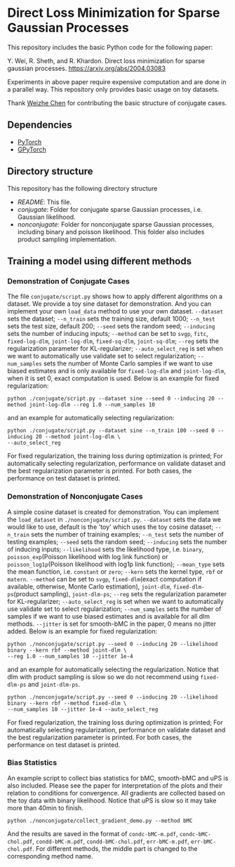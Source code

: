# Direct Loss Minimization for Sparse Gaussian Processes
This repository includes the basic Python code for the following paper:

Y. Wei, R. Sheth, and R. Khardon. Direct loss minimization for sparse gaussian processes.
https://arxiv.org/abs/2004.03083

Experiments in above paper require expensive computation and are done in a parallel way. 
This repository only provides basic usage on toy datasets.

Thank [Weizhe Chen](https://github.com/Weizhe-Chen) for contributing the basic structure of conjugate cases.

## Dependencies

 * [PyTorch](https://pytorch.org/)
 * [GPyTorch](https://gpytorch.ai/)

## Directory structure

This repository has the following directory structure
 * *README*: This file.
 * *conjugate*: Folder for conjugate sparse Gaussian processes, i.e. Gaussian likelihood.
 * *nonconjugate*: Folder for nonconjugate sparse Gaussian processes, including binary and poisson likelihood. 
 This folder also includes product sampling implementation.


## Training a model using different methods

### Demonstration of Conjugate Cases
The file `conjugate/script.py` shows how to apply different algorithms on a dataset. We provide a toy sine dataset for 
demonstration. And you can implement your own `load_data` method to use your own dataset.
`--dataset` sets the dataset;
`--n_train` sets the training size, default 1000;
`--n_test` sets the test size, default 200;
`--seed` sets the random seed;
`--inducing` sets the number of inducing inputs;
`--method` can be 
set to `svgp`, `fitc`, `fixed-log-dlm`, `joint-log-dlm`, `fixed-sq-dlm`, `joint-sq-dlm`;
`--reg` sets the regularization parameter for KL-regularizer;
`--auto_select_reg` is set when we want to automatically use validate set to select regularization;
`--num_samples` sets the number of Monte Carlo samples if we want to use biased estimates and is only available for 
`fixed-log-dlm` and `joint-log-dlm`, when it is set 0, exact computation is used.
Below is an example for fixed regularization:
```console
python ./conjugate/script.py --dataset sine --seed 0 --inducing 20 --method joint-log-dlm --reg 1.0 --num_samples 10
```
and an example for automatically selecting regularization:
```console
python ./conjugate/script.py --dataset sine --n_train 100 --seed 0 --inducing 20 --method joint-log-dlm \
--auto_select_reg
```
For fixed regularization, the training loss during optimization is printed; 
For automatically selecting regularization, performance on validate dataset and the best regularization parameter is printed.
For both cases, the performance on test dataset is printed.

### Demonstration of Nonconjugate Cases
A simple cosine dataset is created for demonstration. You can implement the `load_dataset` in 
`./nonconjugate/script.py`.
`--dataset` sets the data we would like to use, default is the 'toy' which uses the toy cosine dataset;
`--n_train` sets the number of training examples;
`--n_test` sets the number of testing examples;
`--seed` sets the random seed;
`--inducing` sets the number of inducing inputs;
`--likelihood` sets the likelihood type, i.e. `binary`, `poisson_exp`(Poisson likelihood with log link function) or 
`poisson_log1p`(Poisson likelihood with log1p link function);
`--mean_type` sets the mean function, i.e. `constant` or `zero`;
`--kern` sets the kernel type, `rbf` or `matern`.
`--method` can be 
set to `svgp`, `fixed-dlm`(exact computation if available, otherwise, Monte Carlo estimation), 
`joint-dlm`, `fixed-dlm-ps`(product sampling), `joint-dlm-ps`;
`--reg` sets the regularization parameter for KL-regularizer;
`--auto_select_reg` is set when we want to automatically use validate set to select regularization;
`--num_samples` sets the number of samples if we want to use biased estimates and is available for all dlm methods.
`--jitter` is set for smooth-bMC in the paper, 0 means no jitter added.
Below is an example for fixed regularization:
```console
python ./nonconjugate/script.py --seed 0 --inducing 20 --likelihood binary --kern rbf --method joint-dlm \
--reg 1.0 --num_samples 10 --jitter 1e-4
```
and an example for automatically selecting the regularization. Notice that dlm with product sampling is slow so we do 
not recommend using `fixed-dlm-ps` and `joint-dlm-ps`.
```console
python ./nonconjugate/script.py --seed 0 --inducing 20 --likelihood binary --kern rbf --method fixed-dlm \
--num_samples 10 --jitter 1e-4 --auto_select_reg
```

For fixed regularization, the training loss during optimization is printed; 
For automatically selecting regularization, performance on validate dataset and the best regularization parameter is printed.
For both cases, the performance on test dataset is printed.

### Bias Statistics
An example script to collect bias statistics for bMC, smooth-bMC and uPS is also included.
Please see the paper for interpretation of the plots and their relation to conditions for convergence.
All gradients are collected
based on the toy data with binary likelihood. Notice that uPS is slow so it may take more than 40min to finish.
```console
python ./nonconjugate/collect_gradient_demo.py --method bMC
```
And the results are saved in the format of `condc-bMC-m.pdf`, `condc-bMC-chol.pdf`, `condd-bMC-m.pdf`, 
`condd-bMC-chol.pdf`, `err-bMC-m.pdf`, `err-bMC-chol.pdf`. For different methods, the middle part is changed to the
corresponding method name.
